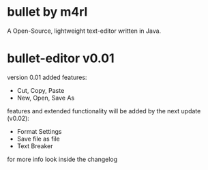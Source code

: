 # bullet by m4rl

A Open-Source, lightweight text-editor written in Java.


# bullet-editor v0.01


version 0.01 added features:

- Cut, Copy, Paste
- New, Open, Save As


features and extended functionality will be added by the next update (v0.02):

- Format Settings
- Save file as file
- Text Breaker



for more info look inside the changelog
